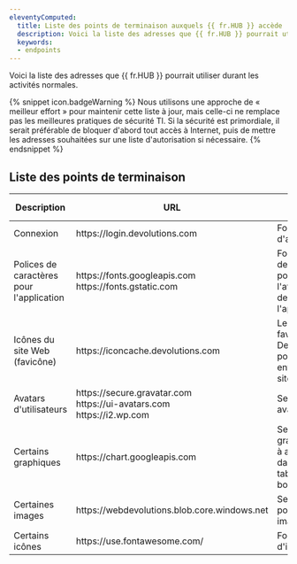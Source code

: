 ```yaml
---
eleventyComputed:
  title: Liste des points de terminaison auxquels {{ fr.HUB }} accède
  description: Voici la liste des adresses que {{ fr.HUB }} pourrait utiliser durant les activités normales.
  keywords: 
  - endpoints
---
```

Voici la liste des adresses que {{ fr.HUB }} pourrait utiliser durant les activités normales.  

{% snippet icon.badgeWarning %}
Nous utilisons une approche de « meilleur effort » pour maintenir cette liste à jour, mais celle-ci ne remplace pas les meilleures pratiques de sécurité TI. Si la sécurité est primordiale, il serait préférable de bloquer d'abord tout accès à Internet, puis de mettre les adresses souhaitées sur une liste d'autorisation si nécessaire. 
{% endsnippet %}

## Liste des points de terminaison

| Description                    | URL                                                                            | Action reliée |
| ------------------------------ | ------------------------------------------------------------------------------ | ------------------------- |
| Connexion                      | https<area>://login.devolutions.com                                            | Fournisseur d'accès |
| Polices de caractères pour l'application | https<area>://fonts.googleapis.com<br>https<area>://fonts.gstatic.com | Fournisseur de polices pour l'affichage de l'application |
| Icônes du site Web (favicône)  | https<area>://iconcache.devolutions.com                                        | Le service favicône de Devolutions pour les entrées de sites Web |
| Avatars d'utilisateurs         | https<area>://secure.gravatar.com<br>https<area>://ui-avatars.com<br>https<area>://i2.wp.com | Service des avatars |
| Certains graphiques            | https<area>://chart.googleapis.com                                             | Service de graphiques à afficher dans les tableaux de bord |
| Certaines images               | https<area>://webdevolutions.blob.core.windows.net                             | Service pour les images |
| Certains icônes                | https<area>://use.fontawesome.com/                                             | Fournisseur d'icônes |